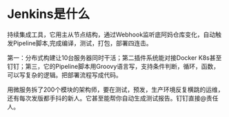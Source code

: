 # Jenkins是什么

持续集成工具，它用主从节点结构，通过Webhook监听底阿妈仓库变化，自动触发Pipeline脚本,完成编译，测试，打包，部署四连击。

第一：分布式构建让10台服务器同时干活；第二插件系统能对接Docker K8s甚至钉钉；第三，它的Pipeline脚本用Groovy语言写，支持条件判断，循环，函数，可以写复杂的逻辑。把部署流程写成代码。

用微服务拆了200个模块的架构师，要在测试，预发，生产环境反复横跳的运维，还有每次发版都手抖的新人。它甚至能帮你自动生成测试报告。钉钉直接@责任人。


